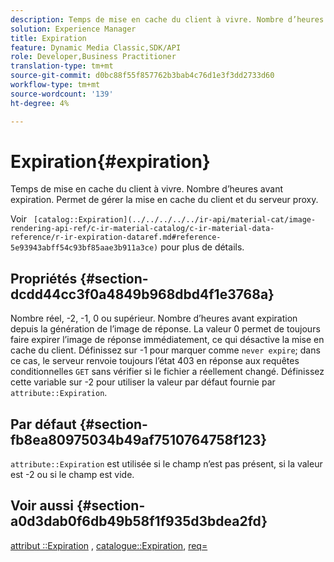 ```yaml
---
description: Temps de mise en cache du client à vivre. Nombre d’heures avant expiration. Permet de gérer la mise en cache du client et du serveur proxy.
solution: Experience Manager
title: Expiration
feature: Dynamic Media Classic,SDK/API
role: Developer,Business Practitioner
translation-type: tm+mt
source-git-commit: d0bc88f55f857762b3bab4c76d1e3f3dd2733d60
workflow-type: tm+mt
source-wordcount: '139'
ht-degree: 4%

---
```



# Expiration{#expiration}

Temps de mise en cache du client à vivre. Nombre d’heures avant expiration. Permet de gérer la mise en cache du client et du serveur proxy.

Voir ` [catalog::Expiration](../../../../../ir-api/material-cat/image-rendering-api-ref/c-ir-material-catalog/c-ir-material-data-reference/r-ir-expiration-dataref.md#reference-5e93943abff54c93bf85aae3b911a3ce)` pour plus de détails.

## Propriétés {#section-dcdd44cc3f0a4849b968dbd4f1e3768a}

Nombre réel, -2, -1, 0 ou supérieur. Nombre d’heures avant expiration depuis la génération de l’image de réponse. La valeur 0 permet de toujours faire expirer l’image de réponse immédiatement, ce qui désactive la mise en cache du client. Définissez sur -1 pour marquer comme `never expire`; dans ce cas, le serveur renvoie toujours l’état 403 en réponse aux requêtes conditionnelles `GET` sans vérifier si le fichier a réellement changé. Définissez cette variable sur -2 pour utiliser la valeur par défaut fournie par `attribute::Expiration`.

## Par défaut {#section-fb8ea80975034b49af7510764758f123}

`attribute::Expiration` est utilisée si le champ n’est pas présent, si la valeur est -2 ou si le champ est vide.

## Voir aussi {#section-a0d3dab0f6db49b58f1f935d3bdea2fd}

[attribut ::Expiration](../../../../../ir-api/material-cat/image-rendering-api-ref/c-ir-material-catalog/c-ir-attributes-reference/r-ir-expiration.md#reference-0f68ad8199c64bd4bc8d27dd78b7d996) ,  [catalogue::Expiration](../../../../../ir-api/material-cat/image-rendering-api-ref/c-ir-material-catalog/c-ir-material-data-reference/r-ir-expiration-dataref.md#reference-5e93943abff54c93bf85aae3b911a3ce),  [req=](../../../../../ir-api/http-protocol/image-rendering-api-ref/c-ir-http-protocol-ref/c-ir-http-protocol-command-reference/r-ir-req.md#reference-792b1a663fb64261bd2de2a209b847fb)
